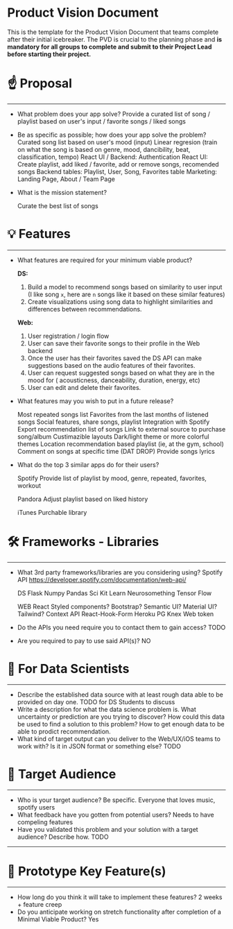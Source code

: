 # Product Vision Document

This is the template for the Product Vision Document that teams complete after their initial icebreaker. The PVD is crucial to the planning phase and **is mandatory for all groups to complete and submit to their Project Lead before starting their project.**

# ☝️ Proposal

---

- What problem does your app solve?
    Provide a curated list of song / playlist based on user's input / favorite songs / liked songs
- Be as specific as possible; how does your app solve the problem?
    Curated song list based on user's mood (input)
    Linear regresion (train on what the song is based on genre, mood, dancibility, beat, classification, tempo)
    React UI / Backend: Authentication
    React UI: Create playlist, add liked / favorite, add or remove songs, recomended songs
    Backend tables: Playlist, User, Song, Favorites table
    Marketing: Landing Page, About / Team Page


- What is the mission statement?

    Curate the best list of songs

# 💡 Features

---

- What features are required for your minimum viable product?
    
    **DS:**

    1. Build a model to recommend songs based on similarity to user input (I like song `x`, here are `n` songs like it based on these similar features)
    2. Create visualizations using song data to highlight similarities and differences between recommendations.

    **Web:**

    1. User registration / login flow
    2. User can save their favorite songs to their profile in the Web backend
    3. Once the user has their favorites saved the DS API can make suggestions based on the audio features of their favorites.
    4. User can request suggested songs based on what they are in the mood for ( acousticness, danceability, duration, energy, etc)
    5. User can edit and delete their favorites.

- What features may you wish to put in a future release?

    Most repeated songs list
    Favorites from the last months of listened songs
    Social features, share songs, playlist
    Integration with Spotify
    Export recommendation list of songs
    Link to external source to purchase song/album
    Custimazible layouts
    Dark/light theme or more colorful themes
    Location recommendation based playlist (ie, at the gym, school)
    Comment on songs at specific time (DAT DROP)
    Provide songs lyrics

- What do the top 3 similar apps do for their users?

    Spotify
        Provide list of playlist by mood, genre, repeated, favorites, workout


    Pandora
        Adjust playlist based on liked history

    iTunes
        Purchable library

# 🛠 Frameworks - Libraries

---

- What 3rd party frameworks/libraries are you considering using?
    Spotify API
    https://developer.spotify.com/documentation/web-api/

    DS
    Flask
    Numpy
    Pandas
    Sci Kit Learn
    Neurosomething
    Tensor Flow
    
    WEB
    React
    Styled components? Bootstrap? Semantic UI? Material UI? Tailwind?
    Context API
    React-Hook-Form
    Heroku
    PG
    Knex 
    Web token




- Do the APIs you need require you to contact them to gain access?
    TODO

- Are you required to pay to use said API(s)?
    NO

# 🧮  For Data Scientists

---

- Describe the established data source with at least rough data able to be provided on day one.
    TODO for DS Students to discuss
- Write a description for what the data science problem is. What uncertainty or prediction are you trying to discover? How could this data be used to find a solution to this problem?
    How to get enough data to be able to prodict recommendation.
- What kind of target output can you deliver to the Web/UX/iOS teams to work with? Is it in JSON format or something else?
    TODO

# 🎯 Target Audience

---

- Who is your target audience? Be specific.
    Everyone that loves music, spotify users
- What feedback have you gotten from potential users?
    Needs to have compeling features
- Have you validated this problem and your solution with a target audience? Describe how.
    TODO

---

# 🔑 Prototype Key Feature(s)

---

- How long do you think it will take to implement these features?
    2 weeks + feature creep
- Do you anticipate working on stretch functionality after completion of a Minimal Viable Product?
    Yes
